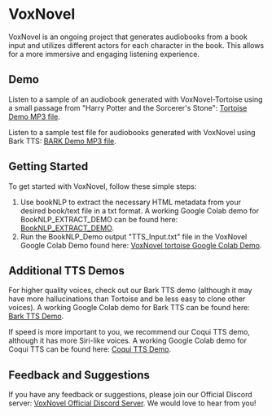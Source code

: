 # VoxNovel

VoxNovel is an ongoing project that generates audiobooks from a book input and utilizes different actors for each character in the book. This allows for a more immersive and engaging listening experience.

## Demo

Listen to a sample of an audiobook generated with VoxNovel-Tortoise using a small passage from "Harry Potter and the Sorcerer's Stone": [Tortoise Demo MP3 file](https://www.dropbox.com/s/mbv0eqcm73fzew7/test.mp3?dl=0).

Listen to a sample test file for audiobooks generated with VoxNovel using Bark TTS: [BARK Demo MP3 file](https://www.dropbox.com/s/wieaq6td15v1w6t/combined-Bark.wav?dl=0).

## Getting Started

To get started with VoxNovel, follow these simple steps:

1. Use bookNLP to extract the necessary HTML metadata from your desired book/text file in a txt format. A working Google Colab demo for BookNLP_EXTRACT_DEMO can be found here: [BookNLP_EXTRACT_DEMO](https://colab.research.google.com/drive/1IKYjevl-tudqPZe-knIM9AHN2WFTTlS0?usp=sharing).
2. Run the BookNLP_Demo output "TTS_Input.txt" file in the VoxNovel Google Colab Demo found here: [VoxNovel tortoise Google Colab Demo](https://colab.research.google.com/drive/1SOCoMTJICPj5D7DDKk3n_4rtCbvLCa_6?usp=sharing).

## Additional TTS Demos

For higher quality voices, check out our Bark TTS demo (although it may have more hallucinations than Tortoise and be less easy to clone other voices). A working Google Colab demo for Bark TTS can be found here: [Bark TTS Demo](https://colab.research.google.com/drive/1L0_kx6l5YoysM6MmRwPzNh78O6bNk21P?usp=sharing).

If speed is more important to you, we recommend our Coqui TTS demo, although it has more Siri-like voices. A working Google Colab demo for Coqui TTS can be found here: [Coqui TTS Demo](https://colab.research.google.com/drive/1LtetgBb6vLAgV74OUxWx7cNHE0S9YpG6?usp=sharing).

## Feedback and Suggestions

If you have any feedback or suggestions, please join our Official Discord server: [VoxNovel Official Discord Server](https://discord.gg/CrcjYp5J). We would love to hear from you!
